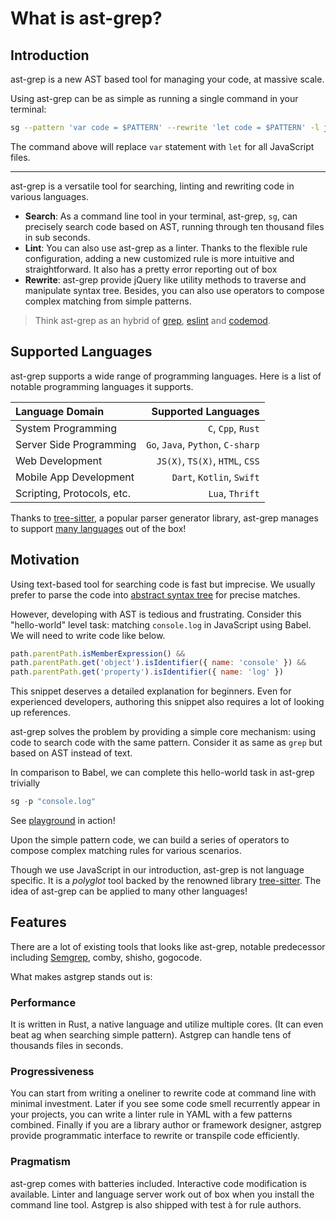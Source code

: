 # What is ast-grep?

## Introduction

ast-grep is a new AST based tool for managing your code, at massive scale.

Using ast-grep can be as simple as running a single command in your terminal:

```bash
sg --pattern 'var code = $PATTERN' --rewrite 'let code = $PATTERN' -l js
```

The command above will replace `var` statement with `let` for all JavaScript files.

---

ast-grep is a versatile tool for searching, linting and rewriting code in various languages.

* **Search**: As a command line tool in your terminal, ast-grep, `sg`, can precisely search code based on AST, running through ten thousand files in sub seconds.
* **Lint**: You can also use ast-grep as a linter. Thanks to the flexible rule configuration, adding a new customized rule is more intuitive and straightforward. It also has a pretty error reporting out of box
* **Rewrite**: ast-grep provide jQuery like utility methods to traverse and manipulate syntax tree. Besides, you can also use operators to compose complex matching from simple patterns.

> Think ast-grep as an hybrid of [grep](https://www.gnu.org/software/grep/manual/grep.html), [eslint](https://eslint.org/) and [codemod](https://github.com/facebookincubator/fastmod).

## Supported Languages

ast-grep supports a wide range of programming languages. Here is a list of notable programming languages it supports.

|Language Domain|Supported Languages|
|:--------------|------------------:|
|System Programming| `C`, `Cpp`, `Rust`|
|Server Side Programming| `Go`, `Java`, `Python`, `C-sharp`|
|Web Development| `JS(X)`, `TS(X)`, `HTML`, `CSS`|
|Mobile App Development| `Dart`, `Kotlin`, `Swift`|
|Scripting, Protocols, etc.| `Lua`, `Thrift`|

Thanks to [tree-sitter](https://tree-sitter.github.io/tree-sitter/), a popular parser generator library, ast-grep manages to support [many languages](/reference/languages) out of the box!

## Motivation

Using text-based tool for searching code is fast but imprecise. We usually prefer to parse the code into [abstract syntax tree](https://www.wikiwand.com/en/Abstract_syntax_tree) for precise matches.

However, developing with AST is tedious and frustrating. Consider this "hello-world" level task: matching `console.log` in JavaScript using Babel. We will need to write code like below.

```javascript
path.parentPath.isMemberExpression() &&
path.parentPath.get('object').isIdentifier({ name: 'console' }) &&
path.parentPath.get('property').isIdentifier({ name: 'log' })
```

This snippet deserves a detailed explanation for beginners. Even for experienced developers, authoring this snippet also requires a lot of looking up references.

ast-grep solves the problem by providing a simple core mechanism: using code to search code with the same pattern.
Consider it as same as `grep` but based on AST instead of text.

In comparison to Babel, we can complete this hello-world task in ast-grep trivially

```javascript
sg -p "console.log"
```

See [playground](/playground.html) in action!

Upon the simple pattern code, we can build a series of operators to compose complex matching rules for various scenarios.

Though we use JavaScript in our introduction, ast-grep is not language specific. It is a _polyglot_ tool backed by the renowned library [tree-sitter](https://tree-sitter.github.io/).
The idea of ast-grep can be applied to many other languages!

## Features

There are a lot of existing tools that looks like ast-grep, notable predecessor including [Semgrep](https://semgrep.dev/), comby, shisho, gogocode.

What makes astgrep stands out is:

### Performance

It is written in Rust, a native language and utilize multiple cores. (It can even beat ag when searching simple pattern). Astgrep can handle tens of thousands files in seconds.

### Progressiveness
You can start from writing a oneliner to rewrite code at command line with minimal investment. Later if you see some code smell recurrently appear in your projects, you can write a linter rule in YAML with a few patterns combined. Finally if you are a library author or framework designer, astgrep provide programmatic interface to rewrite or transpile code efficiently.

### Pragmatism
ast-grep comes with batteries included. Interactive code modification is available. Linter and language server work out of box when you install the command line tool. Astgrep is also shipped with test à for rule authors.

